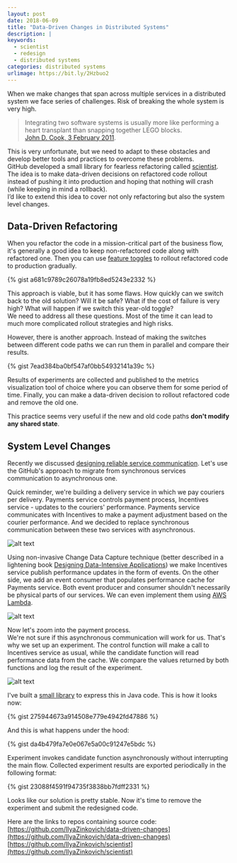 ```yaml
---
layout: post
date: 2018-06-09
title: "Data-Driven Changes in Distributed Systems"
description: |
keywords:
  - scientist
  - redesign
  - distributed systems
categories: distributed systems
urlimage: https://bit.ly/2Hzbuo2
---
```


When we make changes that span across multiple services in a distributed system we face series of challenges. Risk of breaking the whole system is very high.  

>Integrating two software systems is usually more like performing a heart transplant than snapping together LEGO blocks.  
>[John D. Cook, 3 February 2011](https://www.johndcook.com/blog/2011/02/03/lego-blocks-and-organ-transplants/).  

This is very unfortunate, but we need to adapt to these obstacles and develop better tools and practices to overcome these problems.  
GitHub developed a small library for fearless refactoring called [scientist](https://github.com/github/scientist). The idea is to make data-driven decisions on refactored code rollout instead of pushing it into production and hoping that nothing will crash (while keeping in mind a rollback).  
I’d like to extend this idea to cover not only refactoring but also the system level changes.

<!--more-->

## Data-Driven Refactoring

When you refactor the code in a mission-critical part of the business flow, it's generally a good idea to keep non-refactored code along with refactored one. Then you can use [feature toggles](https://martinfowler.com/articles/feature-toggles.html) to rollout refactored code to production gradually.

{% gist a681c9789c26078a19fb8ed5243e2332 %}

This approach is viable, but it has some flaws. How quickly can we switch back to the old solution? Will it be safe? What if the cost of failure is very high? What will happen if we switch this year-old toggle?  
We need to address all these questions. Most of the time it can lead to much more complicated rollout strategies and high risks.  

However, there is another approach. Instead of making the switches between different code paths we can run them in parallel and compare their results.  

{% gist 7ead384ba0bf547af0bb54932141a39c %}

Results of experiments are collected and published to the metrics visualization tool of choice where you can observe them for some period of time. Finally, you can make a data-driven decision to rollout refactored code and remove the old one.  

This practice seems very useful if the new and old code paths **don't modify any shared state**.

## System Level Changes

Recently we discussed [designing reliable service communication](https://ilyazinkovich.github.io/2018/06/02/reliable-services-communication.html). Let's use the GitHub's approach to migrate from synchronous services communication to asynchronous one.  

Quick reminder, we're building a delivery service in which we pay couriers per delivery. Payments service controls payment process, Incentives service - updates to the couriers' performance. Payments service communicates with Incentives to make a payment adjustment based on the courier performance. And we decided to replace synchronous communication between these two services with asynchronous.

![alt text](https://bit.ly/2Hz7bJo?style=centered "redesign plan")

Using non-invasive Change Data Capture technique (better described in a lightening book [Designing Data-Intensive Applications](https://amzn.to/2xB9lVv)) we make Incentives service publish performance updates in the form of events. On the other side, we add an event consumer that populates performance cache for Payments service. Both event producer and consumer shouldn't necessarily be physical parts of our services. We can even implement them using [AWS Lambda](https://aws.amazon.com/lambda).  

![alt text](https://bit.ly/2kXMJsD?style=centered "performance updates pipeline")

Now let's zoom into the payment process.  
We're not sure if this asynchronous communication will work for us. That's why we set up an experiment. The control function will make a call to Incentives service as usual, while the candidate function will read performance data from the cache. We compare the values returned by both functions and log the result of the experiment.  

![alt text](https://bit.ly/2Hzbuo2?style=centered "experiment")

I've built a [small library](https://github.com/IlyaZinkovich/scientist) to express this in Java code. This is how it looks now:

{% gist 275944673a914508e779e4942fd47886 %}

And this is what happens under the hood:

{% gist da4b479fa7e0e067e5a00c91247e5bdc %}

Experiment invokes candidate function asynchronously without interrupting the main flow.
Collected experiment results are exported periodically in the following format:

{% gist 23088f4591f94735f3838bb7fdff2331 %}

Looks like our solution is pretty stable. Now it's time to remove the experiment and submit the redesigned code.

Here are the links to repos containing source code: 
[https://github.com/IlyaZinkovich/data-driven-changes](https://github.com/IlyaZinkovich/data-driven-changes)
[https://github.com/IlyaZinkovich/scientist](https://github.com/IlyaZinkovich/scientist)
